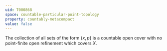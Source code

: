 ```yaml
---
uid: T000868
space: countable-particular-point-topology
property: countably-metacompact
value: false
---
```

The collection of all sets of the form $\{x, p\}$ is a countable open cover with no point-finite open refinement which covers $X$.

